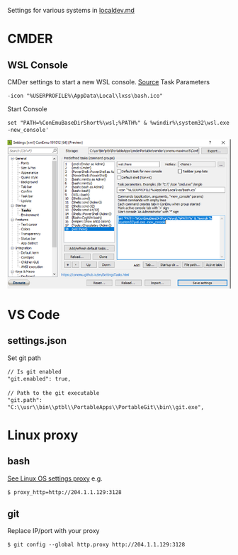 Settings for various systems in [localdev.md](https://github.com/justintungonline/debezium-tests/blob/main/localdev.md)

# CMDER
## WSL Console
CMDer settings to start a new WSL console. [Source](https://shesgottadevelopit.com/2018/12/05/wsl-cmder-context-menu/)
Task Parameters
```
-icon "%USERPROFILE%\AppData\Local\lxss\bash.ico"
```
Start Console
```
set "PATH=%ConEmuBaseDirShort%\wsl;%PATH%" & %windir%\system32\wsl.exe -new_console'
```

![CMDER settings for a new Windows Subsystem for Linux WSL console](https://github.com/justintungonline/debezium-tests/blob/main/images/CMDer%20WSL%20Console%20settings%20Screenshot%202020-11-19%20160323.png)

# VS Code
## settings.json

Set git path
```
// Is git enabled
"git.enabled": true,

// Path to the git executable
"git.path": "C:\\usr\\bin\\ptbl\\PortableApps\\PortableGit\\bin\\git.exe",
```

# Linux proxy

## bash
[See Linux OS settings proxy](https://github.com/justintungonline/debezium-tests/blob/main/localdev.md#proxy-set-up)
e.g.
```console
$ proxy_http=http://204.1.1.129:3128
```

## git
Replace IP/port with your proxy
```console
$ git config --global http.proxy http://204.1.1.129:3128
```
